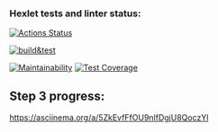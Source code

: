 ### Hexlet tests and linter status:
[![Actions Status](https://github.com/Noboribetsu/python-project-lvl2/workflows/hexlet-check/badge.svg)](https://github.com/Noboribetsu/python-project-lvl2/actions)

[![build&test](https://github.com/Noboribetsu/python-project-lvl2/actions/workflows/build&test.yml/badge.svg)](https://github.com/Noboribetsu/python-project-lvl2/actions/workflows/build&test.yml)

[![Maintainability](https://api.codeclimate.com/v1/badges/ca31f8d69abfb4353a82/maintainability)](https://codeclimate.com/github/Noboribetsu/python-project-lvl2/maintainability) [![Test Coverage](https://api.codeclimate.com/v1/badges/ca31f8d69abfb4353a82/test_coverage)](https://codeclimate.com/github/Noboribetsu/python-project-lvl2/test_coverage)

## Step 3 progress:
https://asciinema.org/a/5ZkEvfFfOU9nlfDgjU8QoczYl
